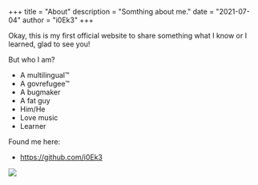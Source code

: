 +++
title = "About"
description = "Somthing about me." 
date = "2021-07-04"
author = "i0Ek3"
+++

Okay, this is my first official website to share something what I know or I learned, glad to see you!

But who I am?

- A multilingual™️
- A govrefugee™️
- A bugmaker
- A fat guy
- Him/He
- Love music
- Learner

Found me here:

* https://github.com/i0Ek3

![](https://scastiel.dev/api/image/i0Ek3?dark&removeLink)
